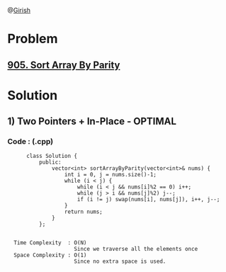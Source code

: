 @[Girish](https://www.linkedin.com/in/girish-sudhakar/)

# Problem

## [905. Sort Array By Parity](https://leetcode.com/problems/sort-array-by-parity/)


# Solution 

## 1) Two Pointers + In-Place - OPTIMAL

       
      
      
   ### Code : (.cpp)
    
          class Solution {
              public:
                  vector<int> sortArrayByParity(vector<int>& nums) {
                      int i = 0, j = nums.size()-1;
                      while (i < j) {
                          while (i < j && nums[i]%2 == 0) i++;
                          while (j > i && nums[j]%2) j--;
                          if (i != j) swap(nums[i], nums[j]), i++, j--;
                      }
                      return nums;
                  }
              };

 
      Time Complexity  : O(N) 
                         Since we traverse all the elements once
      Space Complexity : O(1)
                         Since no extra space is used.
